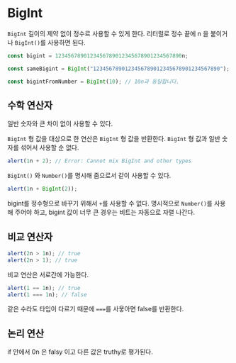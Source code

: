 # BigInt

`BigInt` 길이의 제약 없이 정수르 사용할 수 있게 한다.
리터럴로 정수 끝에 n 을 붙이거나 `BigInt()`를 사용하면 된다.

```js
const bigint = 1234567890123456789012345678901234567890n;

const sameBigint = BigInt("1234567890123456789012345678901234567890");

const bigintFromNumber = BigInt(10); // 10n과 동일합니다.
```

## 수학 연산자

일반 숫자와 큰 차이 없이 사용할 수 있다.

`BigInt` 형 값을 대상으로 한 연산은 `BigInt` 형 값을 반환한다. `BigInt` 형 값과 일반 숫자를 섞어서 사용할 순 없다.

```js
alert(1n + 2); // Error: Cannot mix BigInt and other types
```

`BigInt()` 와 `Number()`를 명시해 줌으로서 같이 사용할 수 있다.

```js
alert(1n + BigInt(2));
```

bigint를 정수형으로 바꾸기 위해서 `+`를 사용할 수 없다. 명시적으로 `Number()`를 사용해 주어야 하고, bigint 값이 너무 큰 경우는 비트는 자동으로 자렬 나간다.

## 비교 연산자

```js
alert(2n > 1n); // true
alert(2n > 1); // true
```

비교 연산은 서로간에 가능한다.

```js
alert(1 == 1n); // true
alert(1 === 1n); // false
```

같은 수라도 타입이 다르기 때문에 `===`를 사욯아면 false를 반환한다.

## 논리 연산

if 안에서 0n 은 falsy 이고 다른 값은 truthy로 평가된다.

